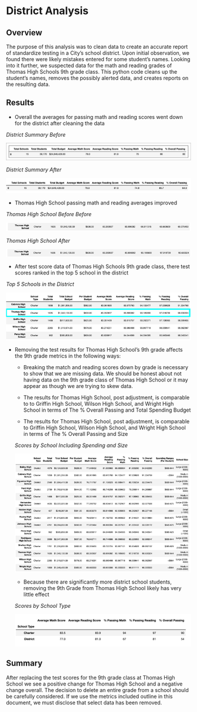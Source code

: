 # District Analysis

## Overview

The purpose of this analysis was to clean data to create an accurate report of standardize testing in a City’s school district. Upon initial observation, we found there were likely mistakes entered for some student’s names. Looking into it further, we suspected data for the math and reading grades of Thomas High Schools 9th grade class. This python code cleans up the student’s names, removes the possibly alerted data, and creates reports on the resulting data.  

## Results 

* Overall the averages for passing math and reading scores went down for the district after cleaning the data

*District Summary Before*

![District Summary Before](Resources/district_summary_before.png)

*District Summary After*

![District Summary After](Resources/district_summary_after.png)

* Thomas High School passing math and reading averages improved 

*Thomas High School Before Before* 

![District Summary Before](Resources/ths_before.png)

*Thomas High School After*

![District Summary After](Resources/ths_after.png)

* After test score data of Thomas High Schools 9th grade class, there test scores ranked in the top 5 school in the district

*Top 5 Schools in the District* 

![District Summary After](Resources/top_5.png)

* Removing the test results for Thomas High School’s 9th grade affects the 9th grade metrics in the following ways: 

	* Breaking the match and reading scores down by grade is necessary to show that we are missing data. We should be honest about not having data on the 9th grade class of Thomas High School or it may appear as though we are trying to skew data.   

	* The results for Thomas High School, post adjustment,  is comparable to  to Griffin High School,  Wilson High School, and Wright High School in terms of The % Overall Passing and Total Spending Budget

	* The results for Thomas High School, post adjustment,  is comparable to Griffin High School,  Wilson High School, and Wright High School in terms of The % Overall Passing and Size

  *Scores by School Including Spending and Size*
  
  ![Scores by School Size](Resources/score_size.png)

  * Because there are significantly more district school students, removing the 9th Grade from Thomas High School likely has very little effect
   
   *Scores by School Type*
   
   ![Scores by School Typ](Resources/school_type.png)

## Summary 

After replacing the test scores for the 9th grade class at Thomas High School we see a positive change for Thomas High School and a negative change overall. The decision to delete an entire grade from a school should be carefully considered. If we use the metrics included outline in this document, we must disclose that select data has been removed. 

 
